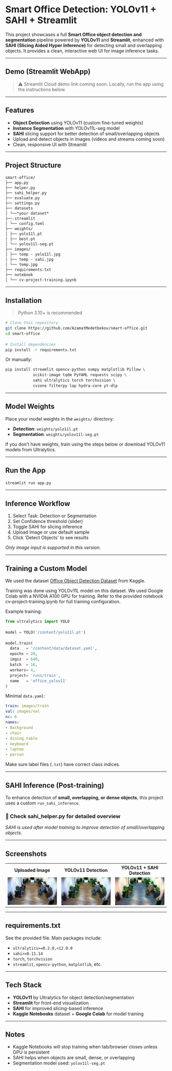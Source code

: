 # Smart Office Detection: YOLOv11 + SAHI + Streamlit

This project showcases a full **Smart Office object detection and segmentation** pipeline powered by **YOLOv11** and **Streamlit**, enhanced with **SAHI (Slicing Aided Hyper Inference)** for detecting small and overlapping objects. It provides a clean, interactive web UI for image inference tasks.

---

## Demo (Streamlit WebApp)

> ⚠️ Streamlit Cloud demo link coming soon. Locally, run the app using the instructions below.

---

## Features

* **Object Detection** using YOLOv11 (custom fine-tuned weights)
* **Instance Segmentation** with YOLOv11L-seg model
* **SAHI** slicing support for better detection of small/overlapping objects
* Upload and detect objects in images (videos and streams coming soon)
* Clean, responsive UI with Streamlit

---

## Project Structure

```
smart-office/
├── app.py 
├── helper.py 
├── sahi_helper.py 
├── evaluate.py
├── settings.py 
├── datasets
│ └──*your dataset*
├──.streamlit
│ └── config.toml
├── weights/
│ ├── yolo11l.pt 
│ ├── best.pt
│ └── yolov11l-seg.pt 
├── images/
│ ├── temp - yolo11l.jpg 
│ ├── temp - sahi.jpg
│ └── temp.jpg 
├── requirements.txt 
├── notebook
│ └── cv-project-training.ipynb 
```
---

## Installation

> Python 3.10+ is recommended

```bash
# Clone this repository
git clone https://github.com/AzamatMedetbekov/smart-office.git
cd smart-office

# Install dependencies
pip install -r requirements.txt
```

Or manually:

```bash
pip install streamlit opencv-python numpy matplotlib Pillow \
            scikit-image tqdm PyYAML requests scipy \
            sahi ultralytics torch torchvision \
            cvzone filterpy lap hydra-core yt-dlp
```

---

## Model Weights

Place your model weights in the `weights/` directory:

* **Detection**: `weights/yolo11l.pt`
* **Segmentation**: `weights/yolov11l-seg.pt`

If you don’t have weights, train using the steps below or download YOLOv11 models from Ultralytics.

---

## Run the App

```bash
streamlit run app.py
```

---

## Inference Workflow

1. Select Task: Detection or Segmentation
2. Set Confidence threshold (slider)
3. Toggle SAHI for slicing inference
4. Upload Image or use default sample
5. Click 'Detect Objects' to see results

*Only image input is supported in this version.*

---

## Training a Custom Model

We used the dataset [Office Object Detection Dataset](https://www.kaggle.com/datasets/walidguirat/office-object-detection) from Kaggle.

Training was done using YOLOv11L model on this dataset. We used Google Colab with a NVIDIA A100 GPU for training. Refer to the provided notebook cv-project-training.ipynb for full training configuration.

Example training:

```python
from ultralytics import YOLO

model = YOLO('/content/yolo11l.pt')  

model.train(
  data   = '/content/data/dataset.yaml',
  epochs = 20,
  imgsz  = 640,
  batch  = 16,
  workers= 4,
  project= 'runs/train',
  name   = 'office_yolov11'
)
```

Minimal `data.yaml`:

```yaml
train: images/train
val: images/val
nc: 6
names:
- Background
- chair
- dining table
- keyboard
- laptop
- person
```

Make sure label files (`.txt`) have correct class indices.

---

## SAHI Inference (Post-training)

To enhance detection of **small, overlapping, or dense objects**, this project uses a custom `run_sahi_inference`.

### 🔧 Check sahi_helper.py for detailed overview

*SAHI is used after model training to improve detection of small/overlapping objects.*

---

## Screenshots

<table>
  <tr>
    <th>Uploaded Image</th>
    <th>YOLOv11 Detection</th>
    <th>YOLOv11 + SAHI Detection</th>
  </tr>
  <tr>
    <td><img src="images/temp.jpg" width="250"></td>
    <td><img src="images/temp - yolo11l.jpg" width="250"></td>
    <td><img src="images/temp - sahi.jpg" width="250"></td>
  </tr>
</table>

---

## requirements.txt

See the provided file. Main packages include:

* `ultralytics>=8.2.0,<12.0.0`
* `sahi>=0.11.14`
* `torch`, `torchvision`
* `streamlit`, `opencv-python`, `matplotlib`, etc.

---

## Tech Stack

* **YOLOv11** by Ultralytics for object detection/segmentation
* **Streamlit** for front-end visualization
* **SAHI** for improved slicing-based inference
* **Kaggle Notebooks** dataset + **Google Colab** for model training 

---

## Notes

* Kaggle Notebooks will stop training when tab/browser closes unless GPU is persistent
* SAHI helps when objects are small, dense, or overlapping
* Segmentation model used: `yolov11l-seg.pt`
